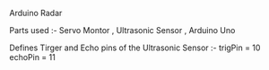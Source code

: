 Arduino Radar 

Parts used :- Servo Montor , Ultrasonic Sensor , Arduino Uno 

Defines Tirger and Echo pins of the Ultrasonic Sensor :- trigPin = 10
                                                       echoPin = 11
